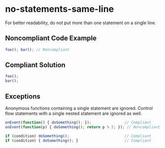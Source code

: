 # no-statements-same-line

For better readability, do not put more than one statement on a single line.

## Noncompliant Code Example

```typescript
foo(); bar(); // Noncompliant
```
## Compliant Solution

```typescript
foo();
bar();
```
## Exceptions

Anonymous functions containing a single statement are ignored. Control flow statements with a single nested statement are ignored as well.

```typescript
onEvent(function() { doSomething(); });               // Compliant
onEvent(function(p) { doSomething(); return p % 2; }); // Noncompliant

if (condition) doSomething();                         // Compliant
if (condition) { doSomething(); }                     // Compliant
```

